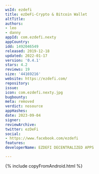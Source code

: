 ```yaml
---
wsId: ezdefi
title: ezDeFi-Crypto & Bitcoin Wallet
altTitle: 
authors:
- leo
- danny
appId: com.ezdefi.nexty
appCountry: 
idd: 1492046549
released: 2019-12-18
updated: 2022-01-17
version: '0.4.1'
stars: 4.2
reviews: 19
size: '44169216'
website: https://ezdefi.com/
repository: 
issue: 
icon: com.ezdefi.nexty.jpg
bugbounty: 
meta: removed
verdict: nosource
appHashes: 
date: 2023-09-04
signer: 
reviewArchive: 
twitter: ezDeFi
social:
- https://www.facebook.com/ezdefi
features: 
developerName: EZDEFI DECENTRALIZED APPS

---
```


{% include copyFromAndroid.html %}
